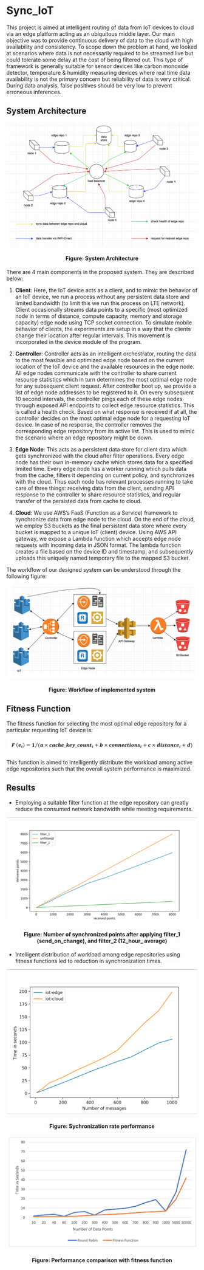 # Sync_IoT


This project is aimed at intelligent routing of data from IoT devices to cloud via an edge platform acting as an ubiquitous middle layer. Our main objective was to provide continuous delivery of data to the cloud with high availability and consistency. To scope down the problem at hand, we looked at scenarios where data is not necessarily required to be streamed live but could tolerate some delay at the cost of being filtered out. This type of framework is generally suitable for sensor devices like carbon monoxide detector, temperature & humidity measuring devices where real time data availability is not the primary concern but reliability of data is very critical. During data analysis, false positives should be very low to prevent erroneous inferences.


## System Architecture

<img src="https://github.com/Mahendra-Maiti/Sync_IoT/blob/master/System_Architecture.png">
<h4 align=center><b>Figure:</b> System Architecture</h4>

There are 4 main components in the proposed system. They are described below:

1.	**Client**:
Here, the IoT device acts as a client, and to mimic the behavior of an IoT device, we run a process without any persistent data store and limited bandwidth (to limit this we run this process on LTE network). Client occasionally streams data points to a specific (most optimized node in terms of distance, compute capacity, memory and storage capacity) edge node using TCP socket connection. To simulate mobile behavior of clients, the experiments are setup in a way that the clients change their location after regular intervals. This movement is incorporated in the device module of the program.

2.	**Controller**:
Controller acts as an intelligent orchestrator, routing the data to the most feasible and optimized edge node based on the current location of the IoT device and the available resources in the edge node. All edge nodes communicate with the controller to share current resource statistics which in turn determines the most optimal edge node for any subsequent client request. 
After controller boot up, we provide a list of edge node addresses to be registered to it. On every subsequent 10 second intervals, the controller pings each of these edge nodes through exposed API endpoints to collect edge resource statistics. This is called a health check. Based on what response is received if at all, the controller decides on the most optimal edge node for a requesting IoT device. In case of no response, the controller removes the corresponding edge repository from its active list. This is used to mimic the scenario where an edge repository might be down.

3.	**Edge Node**:
This acts as a persistent data store for client data which gets synchronized with the cloud after filter operations. Every edge node has their own in-memory cache which stores data for a specified limited time. Every edge node has a worker running which pulls data from the cache, filters it depending on current policy, and synchronizes with the cloud. Thus each node has relevant processes running to take care of three things: receiving data from the client, sending API response to the controller to share resource statistics, and regular transfer of the persisted data from cache to cloud.

4.	**Cloud**:
We use AWS’s FaaS (Function as a Service) framework to synchronize data from edge node to the cloud. On the end of the cloud, we employ S3 buckets as the final persistent data store where every bucket is mapped to a unique IoT (client) device. Using AWS API gateway, we expose a Lambda function which accepts edge node requests with incoming data in JSON format. The lambda function creates a file based on the device ID and timestamp, and subsequently uploads this uniquely named temporary file to the mapped S3 bucket.


The workflow of our designed system can be understood through the following figure:


<img src="https://github.com/Mahendra-Maiti/Sync_IoT/blob/master/workflow.png">
<h4 align=center><b>Figure:</b> Workflow of implemented system</h4>




## Fitness Function
The fitness function for selecting the most optimal edge repository for a particular requesting IoT device is:

<img src="https://github.com/Mahendra-Maiti/Sync_IoT/blob/master/Fitness_function.png">

This function is aimed to intelligently distribute the workload among active edge repositories such that the overall system performance is maximized.





## Results

- Employing a suitable filter function at the edge repository can greatly reduce the consumed network bandwidth while meeting requirements.

<img src="https://github.com/Mahendra-Maiti/Sync_IoT/blob/master/result_curve_bandwidth.png">
<h4 align=center><b>Figure:</b> Number of synchronized points after applying filter_1 (send_on_change), and filter_2 (12_hour_ average) </h4>



- Intelligent distribution of workload among edge repositories using fitness functions led to reduction in synchronization times.

<img src="https://github.com/Mahendra-Maiti/Sync_IoT/blob/master/result_curve_time.png">
<h4 align=center><b>Figure:</b> Sychronization rate performance </h4>

<img src="https://github.com/Mahendra-Maiti/Sync_IoT/blob/master/Workload_distribution.png">
<h4 align=center><b>Figure:</b> Performance comparison with fitness function </h4>








